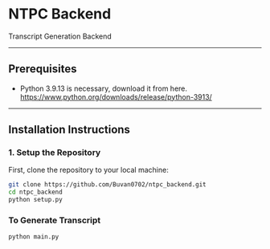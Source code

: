 # NTPC Backend

Transcript Generation Backend

---

## Prerequisites

- Python 3.9.13 is necessary, download it from here.
https://www.python.org/downloads/release/python-3913/
---

## Installation Instructions

### 1. Setup the Repository
First, clone the repository to your local machine:

```bash
git clone https://github.com/Buvan0702/ntpc_backend.git
cd ntpc_backend
python setup.py
```
### To Generate Transcript
```bash
python main.py
```

